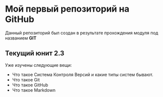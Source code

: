 # Мой первый репозиторий на GitHub
Данный репозиторий был создан в результате прохождения модуля под названием **GIT**
## Текущий юнит 2.3
Уже изучены следующие вещи:
* Что такое Система Контроля Версий и какие типы систем бывают.
* Что такое Git
* Что такое GitHub
* Что такое Markdown

